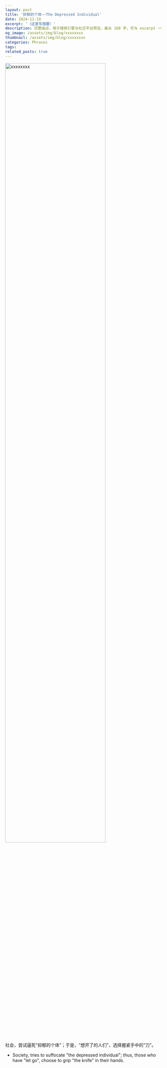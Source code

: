 ```yaml
---
layout: post
title: '抑郁的个体——The Depressed Individual'
date: 2024-11-19
excerpt: '（这里写摘要）'
description: 完整描述，用于搜索引擎与社交平台预览，最长 160 字，可与 excerpt 一致
og_image: /assets/img/blog/xxxxxxxx
thumbnail: /assets/img/blog/xxxxxxxx
categories: Phrases
tags: 
related_posts: true
---
```


<img src="/assets/img/blog/xxxxxxxx" style="width:80%;" alt="xxxxxxxx">

社会，尝试逼死“抑郁的个体”；于是，“想开了的人们”，选择握紧手中的“刀”。

- Society, tries to suffocate "the depressed individual"; thus, those who have "let go", choose to grip "the knife" in their hands.